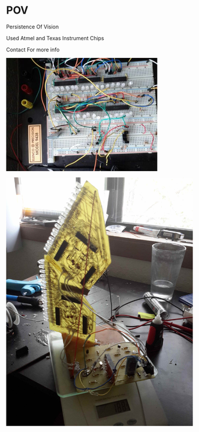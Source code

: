 # POV
Persistence Of Vision

Used Atmel and Texas Instrument Chips

Contact For more info

<a href="https://github.com/yebeman/POV/blob/master/pics/1443886956357.jpg"><img src="https://github.com/yebeman/POV/blob/master/pics/1443886956357.jpg" title="POV"/></a>

<a href="https://github.com/yebeman/POV/blob/master/pics/IMG_20150821_141300.jpg"><img src="https://github.com/yebeman/POV/blob/master/pics/IMG_20150821_141300.jpg" title="POV"/></a>

